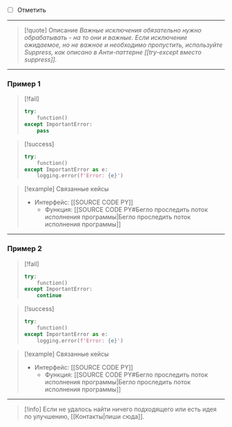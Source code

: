 - [ ] Отметить
***

>[!quote] Описание
>_Важные исключения обязательно нужно обрабатывать - на то они и важные.
Если исключение ожидаемое, но не важное и необходимо пропустить, используйте Suppress, как описано в Анти-паттерне [[try-except вместо suppress]]._

***
### Пример 1

> [!fail]
> ```python
> try:
>     function()
> except ImportantError:
>     pass
> ```

> [!success]
> ```python
> try:
>     function()
> except ImportantError as e:
>     logging.error(f'Error: {e}')
> ```

> [!example] Связанные кейсы
>- Интерфейс: [[SOURCE CODE PY]]
>	- Функция: [[SOURCE CODE PY#Бегло проследить поток исполнения программы|Бегло проследить поток исполнения программы]]

***
### Пример 2

> [!fail]
> ```python
> try:
>     function()
> except ImportantError:
>     continue
> ```

> [!success]
> ```python
> try:
>     function()
> except ImportantError as e:
>     logging.error(f'Error: {e}')
> ```

> [!example] Связанные кейсы
>- Интерфейс: [[SOURCE CODE PY]]
>	- Функция: [[SOURCE CODE PY#Бегло проследить поток исполнения программы|Бегло проследить поток исполнения программы]]

***

> [!info]
> Если не удалось найти ничего подходящего или есть идея по улучшению, [[Контакты|пиши сюда]].
